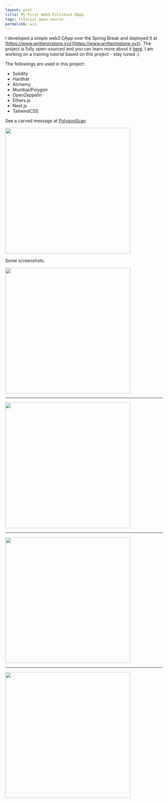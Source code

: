 ```yaml
---
layout: post
title: My First Web3 Fullstack DApp
tags: tutorial open-source
permalink: wis
---
```


I developed a simple web3 DApp over the Spring Break and deployed it at 
[https://www.writteninstone.xyz](https://www.writteninstone.xyz). The project is fully open-sourced and you can learn more about it [here](https://www.writteninstone.xyz/about). I am working on a training tutorial based on this project - stay tuned :).

The followings are used in this project:

- Solidity
- Hardhat
- Alchemy
- Mumbai/Polygon
- OpenZeppelin
- Ethers.js
- Next.js
- TailwindCSS

See a carved message at [PolygonScan](https://polygonscan.com/tx/0x9eb9f01b7df25eb2b59c25575410006af4ba1e8f623ba14343662829c233f323)

<img class="mx-auto" width='400' src="https://user-images.githubusercontent.com/595772/162011561-6e908c50-07c9-4383-abd9-eb53e5e8c877.png">

Some screenshots:

<img class="mx-auto" width='400' src="https://user-images.githubusercontent.com/595772/162008427-7dffe7db-36d0-4cf9-9a3d-7c085baa2543.png">

---

<img class="mx-auto" width='400' src="https://user-images.githubusercontent.com/595772/162008480-a9ce6023-db32-4b6c-a8ac-f4c2a87e0227.png">

---

<img class="mx-auto" width='400' src="https://user-images.githubusercontent.com/595772/162008791-626c361c-4aee-4336-ac87-88e4eff21288.png">

---

<img class="mx-auto" width='400' src="https://user-images.githubusercontent.com/595772/162011047-0852aa7a-024e-4a21-b218-9cb15afbaf48.png">




